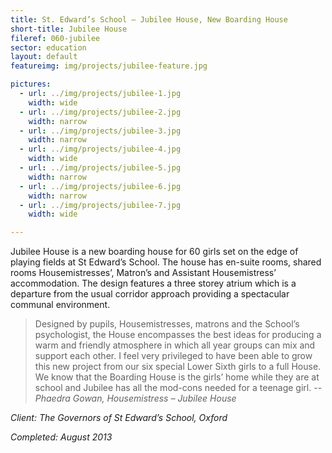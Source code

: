 ```yaml
---
title: St. Edward’s School – Jubilee House, New Boarding House
short-title: Jubilee House
fileref: 060-jubilee
sector: education
layout: default
featureimg: img/projects/jubilee-feature.jpg

pictures:
  - url: ../img/projects/jubilee-1.jpg
    width: wide
  - url: ../img/projects/jubilee-2.jpg
    width: narrow
  - url: ../img/projects/jubilee-3.jpg
    width: narrow
  - url: ../img/projects/jubilee-4.jpg
    width: wide
  - url: ../img/projects/jubilee-5.jpg
    width: narrow
  - url: ../img/projects/jubilee-6.jpg
    width: narrow
  - url: ../img/projects/jubilee-7.jpg
    width: wide

---
```


Jubilee House is a new boarding house for 60 girls set on the edge of playing fields at St Edward’s School. The house has en-suite rooms, shared rooms Housemistresses’, Matron’s and Assistant Housemistress’ accommodation. The design features a three storey atrium which is a departure from the usual corridor approach providing a spectacular communal environment.

> Designed by pupils, Housemistresses, matrons and the School’s psychologist, the House encompasses the best ideas for producing a warm and friendly atmosphere in which all year groups can mix and support each other. I feel very privileged to have been able to grow this new project from our six special Lower Sixth girls to a full House. We know that the Boarding House is the girls’ home while they are at school and Jubilee has all the mod-cons needed for a teenage girl.
> -- <cite>Phaedra Gowan, Housemistress – Jubilee House</cite>

*Client: The Governors of St Edward’s School, Oxford*

*Completed: August 2013*